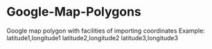 # Google-Map-Polygons
Google map polygon with facilities of importing coordinates
Example:
latitude1,longitude1
latitude2,longitude2
latitude3,longitude3
